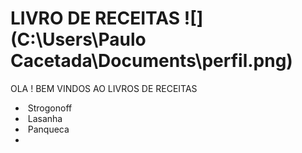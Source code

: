 ####                           

# LIVRO DE RECEITAS ![](C:\Users\Paulo Cacetada\Documents\perfil.png)

OLA ! BEM VINDOS AO LIVROS DE RECEITAS 

- ​      Strogonoff 
- ​      Lasanha 
- ​      Panqueca 
- 

